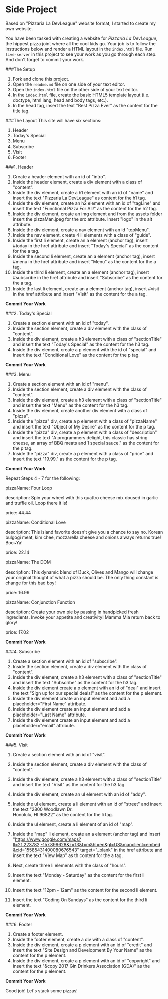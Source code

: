 # Side Project

Based on "Pizzaria La DevLeague" website format, I started to create my own website. 

You have been tasked with creating a website for *Pizzaria La DevLeague*, the hippest pizza joint where all the cool kids go.
Your job is to follow the instructions below and render a HTML layout in the `index.html` file. Run `live-server` in this project to see your work as you go through each step. And don't forget to commit your work.

###The Setup

1. Fork and clone this project.
2. Open the `readme.md` file on one side of your text editor.
3. Open the `index.html` file on the other side of your text editor.
4. In the `index.html` file, create the basic HTML5 template layout (i.e. doctype, html lang, head and body tags, etc.).
5. In the head tag, insert the text "Best Pizza Ever" as the content for the title tag.

###The Layout
This site will have six sections:

1. Header
2. Today's Special
3. Menu
4. Subscribe
5. Visit
6. Footer

###1. Header

1. Create a header element with an id of "intro".
2. Inside the header element, create a div element with a class of "content".
3. Inside the div element, create a h1 element with an id of "name" and insert the text "Pizzaria La DevLeague" as content for the h1 tag.
4. Inside the div element, create an h2 element with an id of "tagLine" and insert the text "Functional Pizza For All!" as the content for the h2 tag.
5. Inside the div element, create an img element and from the assets folder insert the pizzaMan.jpeg for the src attribute. Insert "logo" in the alt attribute.
6. Inside the div element, create a nav element with an id "topMenu".
7. Inside the nav element, create 4 li elements with a class of "guide". 
8. Inside the first li element, create an a element (anchor tag), insert #today in the href attribute and insert "Today's Special" as the content for the a tag.
9. Inside the second li element, create an a element (anchor tag), insert #menu in the href attribute and insert "Menu" as the content for the a tag.
10. Inside the third li element, create an a element (anchor tag), insert #subscribe in the href attribute and insert "Subscribe" as the content for the a tag.
11. Inside the last li element, create an a element (anchor tag), insert #visit in the href attribute and insert "Visit" as the content for the a tag.

**Commit Your Work**

###2. Today's Special

1. Create a section element with an id of "today".
2. Inside the section element, create a div element with the class of "content".
3. Inside the div element, create a h3 element with a class of "sectionTitle" and insert the text "Today's Special" as the content for the h3 tag.
4. Inside the div element, create a p element with the id of "special" and insert the text "Conditional Love" as the content for the p tag.

**Commit Your Work**

###3. Menu

1. Create a section element with an id of "menu".
2. Inside the section element, create a div element with the class of "content".
3. Inside the div element, create a h3 element with a class of "sectionTitle" and insert the text "Menu" as the content for the h3 tag.
4. Inside the div element, create another div element with a class of "pizza".
5. Inside the "pizza" div, create a p element with a class of "pizzaName" and insert the text "Object of My Desire" as the content for the p tag.
6. Inside the "pizza" div, create a p element with a class of "description" and insert the text "A programmers delight, this classic has string cheese, an array of BBQ meats and 1 special sauce." as the content for the p tag.
7. Inside the "pizza" div, create a p element with a class of "price" and insert the text "19.99." as the content for the p tag.

**Commit Your Work**

Repeat Steps 4 - 7 for the following:

pizzaName: Four Loop

description: Spin your wheel with this quattro cheese mix doused in garlic and truffle oil. Loop there it is!

price: 44.44

pizzaName: Conditional Love

description: This island favorite doesn't give you a chance to say no. Korean bulgogi meat, kim chee, mozzarella cheese and onions always returns true! Boo~Ya!

price: 22.14

pizzaName: The DOM

description: This dynamic blend of Duck, Olives and Mango will change your original thought of what a pizza should be. The only thing constant is change for this bad boy!

price: 16.99

pizzaName: Conjunction Function

description: Create your own pie by passing in handpicked fresh ingredients. Invoke your appetite and creativity! Mamma Mia return back to glory!

price: 17.02

**Commit Your Work**

###4. Subscribe

1. Create a section element with an id of "subscribe".
2. Inside the section element, create a div element with the class of "content".
3. Inside the div element, create a h3 element with a class of "sectionTitle" and insert the text "Subscribe" as the content for the h3 tag.
4. Inside the div element create a p element with an id of "deal" and insert the text "Sign up for our special deals!" as the content for the p element.
5. Inside the div element create an input element and add a placeholder="First Name" attribute.
6. Inside the div element create an input element and add a placeholder="Last Name" attribute.
7. Inside the div element create an input element and add a placeholder="email" attribute.

**Commit Your Work**

###5. Visit

1. Create a section element with an id of "visit".
2. Inside the section element, create a div element with the class of "content".
3. Inside the div element, create a h3 element with a class of "sectionTitle" and insert the text "Visit" as the content for the h3 tag.
4. Inside the div element, create an ul element with an id of "addy".
5. Inside the ul element, create a li element with an id of "street" and insert the text "2800 Woodlawn Dr.<br>Honolulu, HI 96822" as the content for the li tag.
6. Inside the ul element, create a li element of an id of "map". 
7. Inside the "map" li element, create an a element (anchor tag) and insert "https://www.google.com/maps?ll=21.223782,-157.899628&z=13&t=m&hl=en&gl=US&mapclient=embed&cid=15585431400080676543" target="_blank" in the href attribute and insert the text "View Map" as th content for the a tag.

8. Next, create three li elements with the class of "hours". 
9. Insert the text "Monday - Saturday" as the content for the first li element.
10. Insert the text "12pm - 12am" as the content for the second li element.
11. Insert the text "Coding On Sundays" as the content for the third li element.

**Commit Your Work**

###6. Footer

1. Create a footer element.
2. Inside the footer element, create a div with a class of "content".
3. Inside the div element, create a p element with an id of "credit" and insert the text "Site Design and Development By Your Name" as the content for the p element.
4. Inside the div element, create a p element with an id of "copyright" and insert the text "&copy 2017 Gin Drinkers Association (GDA)" as the content for the p element.

**Commit Your Work**

Good job! Let's stack some pizzas!
















